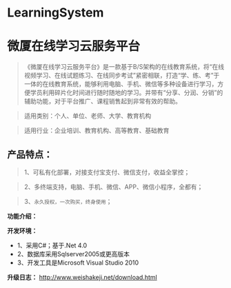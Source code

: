 ﻿# LearningSystem
# 微厦在线学习云服务平台
>《微厦在线学习云服务平台》是一款基于B/S架构的在线教育系统，将“在线视频学习、在线试题练习、在线同步考试”紧密相联，打造“学、练、考”于一体的在线教育系统，能够利用电脑、手机、微信等多种设备进行学习，方便学员利用碎片化时间进行随时随地的学习。并带有“分享、分润、分销”的辅助功能，对于平台推广、课程销售起到非常有效的帮助。

>适用类别：个人、单位、老师、大学、教育机构

>适用行业：企业培训、教育机构、高等教育、基础教育

## 产品特点：
>1、可私有化部署，对接支付宝支付、微信支付，收益全掌控；

>2、多终端支持，电脑、手机、微信、APP、微信小程序，全都有；

>3、`永久授权，一次购买，终身使用`；


<b>功能介绍：</b>

<b>开发环境：</b>
* 1、采用C#；基于.Net 4.0
* 2、数据库采用Sqlserver2005或更高版本
* 3、开发工具是Microsoft Visual Studio 2010

<b>升级日志：</b>
<a href="http://www.weishakeji.net/download.html" target="_blank">http://www.weishakeji.net/download.html</a> 

